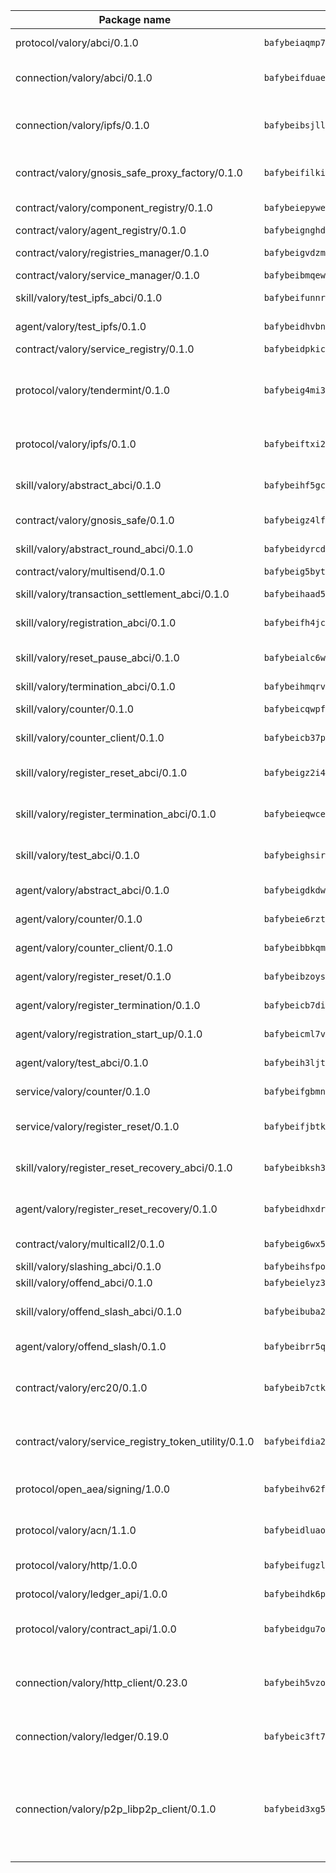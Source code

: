 | Package name                                                  | Package hash                                                  | Description                                                                                                                |
| ------------------------------------------------------------- | ------------------------------------------------------------- | -------------------------------------------------------------------------------------------------------------------------- |
| protocol/valory/abci/0.1.0                                    | `bafybeiaqmp7kocbfdboksayeqhkbrynvlfzsx4uy4x6nohywnmaig4an7u` | A protocol for ABCI requests and responses.                                                                                |
| connection/valory/abci/0.1.0                                  | `bafybeifduae3yvckxlopuoif2i6s4q76r663pmc7itabq4fyznwzxrpnuu` | connection to wrap communication with an ABCI server.                                                                      |
| connection/valory/ipfs/0.1.0                                  | `bafybeibsjllc2l62jvc4gdyv73irldlvbqlslytm4gw6xjvugcp5oylx44` | A connection responsible for uploading and downloading files from IPFS.                                                    |
| contract/valory/gnosis_safe_proxy_factory/0.1.0               | `bafybeifilkilg2vw5ry7zyof3mmwgnfinheusnu53dv3ocxhppypgaouo4` | Gnosis Safe proxy factory (GnosisSafeProxyFactory) contract                                                                |
| contract/valory/component_registry/0.1.0                      | `bafybeiepywewigowj533f55orx7oys3kk5lgdc247p2267scqfyp4gnqle` | Component registry contract                                                                                                |
| contract/valory/agent_registry/0.1.0                          | `bafybeignghdk7oqvyg722gz66tbuj2vj4vkatguj4b6lf5fqzqxkktcke4` | Agent registry contract                                                                                                    |
| contract/valory/registries_manager/0.1.0                      | `bafybeigvdzmxq2kfizvhwu43vcjlsddkftltv53e5xc7yqnadweari3kqi` | Registries Manager contract                                                                                                |
| contract/valory/service_manager/0.1.0                         | `bafybeibmqewfh5wnayopneyv4vx35n5k7loavzmcazyevntdoskw7vasom` | Service Manager contract                                                                                                   |
| skill/valory/test_ipfs_abci/0.1.0                             | `bafybeifunnrkahmykkmx2zmxdnq5jddwckfmm2ngv2p3ppc27pr2ct5b54` | IPFS e2e testing application.                                                                                              |
| agent/valory/test_ipfs/0.1.0                                  | `bafybeidhvbngwr5e6jitmz2t7hcgngu7c25sinhzxj4f65tbi4danvbuda` | Agent for testing the ABCI connection.                                                                                     |
| contract/valory/service_registry/0.1.0                        | `bafybeidpkiceitrh3w2j4o7ctjjsdbn3ma4lfvnlpyvks53exdsyjhoc5i` | Service Registry contract                                                                                                  |
| protocol/valory/tendermint/0.1.0                              | `bafybeig4mi3vmlv5zpbjbfuzcgida6j5f2nhrpedxicmrrfjweqc5r7cra` | A protocol for communication between two AEAs to share tendermint configuration details.                                   |
| protocol/valory/ipfs/0.1.0                                    | `bafybeiftxi2qhreewgsc5wevogi7yc5g6hbcbo4uiuaibauhv3nhfcdtvm` | A protocol specification for IPFS requests and responses.                                                                  |
| skill/valory/abstract_abci/0.1.0                              | `bafybeihf5gc2zikjdgpj3ebwzpue3oqlebkmk6erjgxcd3g3loxh2mebkm` | The abci skill provides a template of an ABCI application.                                                                 |
| contract/valory/gnosis_safe/0.1.0                             | `bafybeigz4lf4b536uxb52tmqkfajdjtszclv67gtqitygrkaww4vzg2fle` | Gnosis Safe (GnosisSafeL2) contract                                                                                        |
| skill/valory/abstract_round_abci/0.1.0                        | `bafybeidyrcd4hxl4gq7xhkcd546wkidebbvt6vnomxmrdsja6shkpysh5u` | abstract round-based ABCI application                                                                                      |
| contract/valory/multisend/0.1.0                               | `bafybeig5byt5urg2d2bsecufxe5ql7f4mezg3mekfleeh32nmuusx66p4y` | MultiSend contract                                                                                                         |
| skill/valory/transaction_settlement_abci/0.1.0                | `bafybeihaad5k6adwkqwc5pui243inep2kvw7k7pgwwqaykssyx7p64peyi` | ABCI application for transaction settlement.                                                                               |
| skill/valory/registration_abci/0.1.0                          | `bafybeifh4jchomng6fsagamr6adlrixw7fnby4ylkngeq42zzskf4ahfjy` | ABCI application for common apps.                                                                                          |
| skill/valory/reset_pause_abci/0.1.0                           | `bafybeialc6wdfe56dirdx3pgyh2qaq74hpp3n3ues6e3zr7yoqwgnwsqyu` | ABCI application for resetting and pausing app executions.                                                                 |
| skill/valory/termination_abci/0.1.0                           | `bafybeihmqrvnzhptap62nchvocmu7tzl5d2o6k4eitkaiuvo7qwvsaedua` | Termination skill.                                                                                                         |
| skill/valory/counter/0.1.0                                    | `bafybeicqwpfbb2qbqbfwpa2qj44vv5sxqo3lojbux5zln64zvc4ygwpuju` | The ABCI Counter application example.                                                                                      |
| skill/valory/counter_client/0.1.0                             | `bafybeicb37pj26xbknovfox5hwpuh26p3p44uh32tclpj5cwpgvhbmdl4y` | A client for the ABCI counter application.                                                                                 |
| skill/valory/register_reset_abci/0.1.0                        | `bafybeigz2i46dd34eme3dlxlvkmqldwedppt3bsb3qo3ugahmuaxnbcqke` | ABCI application for dummy skill that registers and resets                                                                 |
| skill/valory/register_termination_abci/0.1.0                  | `bafybeieqwce53icem7sxo5cnilt75choi4h2ocaesmt4lrbcuf4nfoeuvq` | ABCI application for dummy skill that registers and resets                                                                 |
| skill/valory/test_abci/0.1.0                                  | `bafybeighsir725fxa7wvhiwmaodkh2xtsmw4wr66txoc5mihx6sblrw6ji` | ABCI application for testing the ABCI connection.                                                                          |
| agent/valory/abstract_abci/0.1.0                              | `bafybeigdkdw3ta2jqw2qetxyf5ztk34e6treipptz42dhsuyc4lszedcie` | The abstract ABCI AEA - for testing purposes only.                                                                         |
| agent/valory/counter/0.1.0                                    | `bafybeie6rztj2hum6dge364zqxbkr4x6nk55axicmym6rgmzwx4psjgg5i` | The ABCI Counter example as an AEA                                                                                         |
| agent/valory/counter_client/0.1.0                             | `bafybeibbkqmoihxh52kohj43riwqpgkijtbzw7vz56muopurqymz6t7v4q` | The ABCI Counter example as an AEA                                                                                         |
| agent/valory/register_reset/0.1.0                             | `bafybeibzoys6txlccc5o2u7pxnjfg5uxoajdwfvb7eg5bpeee4s4kukowe` | Register reset to replicate Tendermint issue.                                                                              |
| agent/valory/register_termination/0.1.0                       | `bafybeicb7dijbbmhcxcjeydjlz5nfx2rfxint3gezm3msvrfnmptpdukyy` | Register terminate to test the termination feature.                                                                        |
| agent/valory/registration_start_up/0.1.0                      | `bafybeicml7vm56qztoq2njuktlrjgqqjnuw4ozh22iujwwkjulz6ug3pua` | Registration start-up ABCI example.                                                                                        |
| agent/valory/test_abci/0.1.0                                  | `bafybeih3ljtylgie7icxq6p4wwtpppybcklyraxqhm3j2zzdyhdbe6drby` | Agent for testing the ABCI connection.                                                                                     |
| service/valory/counter/0.1.0                                  | `bafybeifgbmnhcoysq4l5rmgc4vcm4rqe5z3tialkbfrwijn2qqxme7rzvm` | A set of agents incrementing a counter                                                                                     |
| service/valory/register_reset/0.1.0                           | `bafybeifjbtk2qma3mmsp4pgv2zwwfw3waydkhetyhibfa3g7nvodgg7naq` | Test and debug tendermint reset mechanism.                                                                                 |
| skill/valory/register_reset_recovery_abci/0.1.0               | `bafybeibksh33lxyql3hwtj6c4p4lo7rvwkpgq3uiie3oyexc2lcurfdcz4` | ABCI application for dummy skill that registers and resets                                                                 |
| agent/valory/register_reset_recovery/0.1.0                    | `bafybeidhxdrqo4ul5t4ml36rcsfm7q7bp7ucuc5oewovmesqez676zcioy` | Agent to showcase hard reset as a recovery mechanism.                                                                      |
| contract/valory/multicall2/0.1.0                              | `bafybeig6wx5lj3gxmkrxj2zqqbebkbvtrpflt3lqqsubf552fzye7zmwwy` | The MakerDAO multicall2 contract.                                                                                          |
| skill/valory/slashing_abci/0.1.0                              | `bafybeihsfpoh2e2j3omhae6vjlhvhlx7yzhl65gvmmp5w2adq4fradgife` | Slashing skill.                                                                                                            |
| skill/valory/offend_abci/0.1.0                                | `bafybeielyz35b2hljzfu6dsiaykxzdwdg4px7grb57fkr6hvmdrymglyyi` | Offend ABCI application.                                                                                                   |
| skill/valory/offend_slash_abci/0.1.0                          | `bafybeibuba2jdzipwostauz3ssltqm34o4r6rth4npvioi7wvla3a2l52u` | ABCI application used in order to test the slashing abci                                                                   |
| agent/valory/offend_slash/0.1.0                               | `bafybeibrr5qsblvag2rlsxohqohhs7vkw5mjhn2sqfv7yd4yxdbi6i6u6a` | Offend and slash to test the slashing feature.                                                                             |
| contract/valory/erc20/0.1.0                                   | `bafybeib7ctk3deleyxayrqvropewefr2muj4kcqe3t3wscak25bjmxnqwe` | The scaffold contract scaffolds a contract to be implemented by the developer.                                             |
| contract/valory/service_registry_token_utility/0.1.0          | `bafybeifdia2y5546tvk6xzxeaqzf2n5n7dutj2hdzbgenxohaqhjtnjqm4` | The scaffold contract scaffolds a contract to be implemented by the developer.                                             |
| protocol/open_aea/signing/1.0.0                               | `bafybeihv62fim3wl2bayavfcg3u5e5cxu3b7brtu4cn5xoxd6lqwachasi` | A protocol for communication between skills and decision maker.                                                            |
| protocol/valory/acn/1.1.0                                     | `bafybeidluaoeakae3exseupaea4i3yvvk5vivyt227xshjlffywwxzcxqe` | The protocol used for envelope delivery on the ACN.                                                                        |
| protocol/valory/http/1.0.0                                    | `bafybeifugzl63kfdmwrxwphrnrhj7bn6iruxieme3a4ntzejf6kmtuwmae` | A protocol for HTTP requests and responses.                                                                                |
| protocol/valory/ledger_api/1.0.0                              | `bafybeihdk6psr4guxmbcrc26jr2cbgzpd5aljkqvpwo64bvaz7tdti2oni` | A protocol for ledger APIs requests and responses.                                                                         |
| protocol/valory/contract_api/1.0.0                            | `bafybeidgu7o5llh26xp3u3ebq3yluull5lupiyeu6iooi2xyymdrgnzq5i` | A protocol for contract APIs requests and responses.                                                                       |
| connection/valory/http_client/0.23.0                          | `bafybeih5vzo22p2umhqo52nzluaanxx7kejvvpcpdsrdymckkyvmsim6gm` | The HTTP_client connection that wraps a web-based client connecting to a RESTful API specification.                        |
| connection/valory/ledger/0.19.0                               | `bafybeic3ft7l7ca3qgnderm4xupsfmyoihgi27ukotnz7b5hdczla2enya` | A connection to interact with any ledger API and contract API.                                                             |
| connection/valory/p2p_libp2p_client/0.1.0                     | `bafybeid3xg5k2ol5adflqloy75ibgljmol6xsvzvezebsg7oudxeeolz7e` | The libp2p client connection implements a tcp connection to a running libp2p node as a traffic delegate to send/receive envelopes to/from agents in the DHT. |
